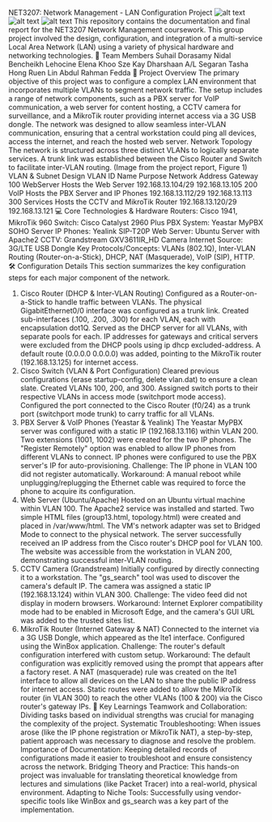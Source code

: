 NET3207: Network Management - LAN Configuration Project
![alt text](https://img.shields.io/badge/University-Sunway-blue.svg)
![alt text](https://img.shields.io/badge/Course-NET3207%20Network%20Management-green.svg)
![alt text](https://img.shields.io/badge/status-completed-brightgreen)
This repository contains the documentation and final report for the NET3207 Network Management coursework. This group project involved the design, configuration, and integration of a multi-service Local Area Network (LAN) using a variety of physical hardware and networking technologies.
👥 Team Members
Suhail Dorasamy
Nidal Bencheikh Lehocine
Elena Khoo Sze Kay
Dharshaan A/L Segaran
Tasha Hong Ruen Lin
Abdul Rahman Fedda
🚀 Project Overview
The primary objective of this project was to configure a complex LAN environment that incorporates multiple VLANs to segment network traffic. The setup includes a range of network components, such as a PBX server for VoIP communication, a web server for content hosting, a CCTV camera for surveillance, and a MikroTik router providing internet access via a 3G USB dongle.
The network was designed to allow seamless inter-VLAN communication, ensuring that a central workstation could ping all devices, access the internet, and reach the hosted web server.
Network Topology
The network is structured across three distinct VLANs to logically separate services. A trunk link was established between the Cisco Router and Switch to facilitate inter-VLAN routing.
(Image from the project report, Figure 1)
VLAN & Subnet Design
VLAN ID	Name	Purpose	Network Address	Gateway
100	WebServer	Hosts the Web Server	192.168.13.104/29	192.168.13.105
200	VoIP	Hosts the PBX Server and IP Phones	192.168.13.112/29	192.168.13.113
300	Services	Hosts the CCTV and MikroTik Router	192.168.13.120/29	192.168.13.121
💻 Core Technologies & Hardware
Routers: Cisco 1941, MikroTik 960
Switch: Cisco Catalyst 2960 Plus
PBX System: Yeastar MyPBX SOHO Server
IP Phones: Yealink SIP-T20P
Web Server: Ubuntu Server with Apache2
CCTV: Grandstream GXV3611IR_HD Camera
Internet Source: 3G/LTE USB Dongle
Key Protocols/Concepts: VLANs (802.1Q), Inter-VLAN Routing (Router-on-a-Stick), DHCP, NAT (Masquerade), VoIP (SIP), HTTP.
🛠️ Configuration Details
This section summarizes the key configuration steps for each major component of the network.
1. Cisco Router (DHCP & Inter-VLAN Routing)
Configured as a Router-on-a-Stick to handle traffic between VLANs.
The physical GigabitEthernet0/0 interface was configured as a trunk link.
Created sub-interfaces (.100, .200, .300) for each VLAN, each with encapsulation dot1Q.
Served as the DHCP server for all VLANs, with separate pools for each.
IP addresses for gateways and critical servers were excluded from the DHCP pools using ip dhcp excluded-address.
A default route (0.0.0.0 0.0.0.0) was added, pointing to the MikroTik router (192.168.13.125) for internet access.
2. Cisco Switch (VLAN & Port Configuration)
Cleared previous configurations (erase startup-config, delete vlan.dat) to ensure a clean slate.
Created VLANs 100, 200, and 300.
Assigned switch ports to their respective VLANs in access mode (switchport mode access).
Configured the port connected to the Cisco Router (f0/24) as a trunk port (switchport mode trunk) to carry traffic for all VLANs.
3. PBX Server & VoIP Phones (Yeastar & Yealink)
The Yeastar MyPBX server was configured with a static IP (192.168.13.116) within VLAN 200.
Two extensions (1001, 1002) were created for the two IP phones.
The "Register Remotely" option was enabled to allow IP phones from different VLANs to connect.
IP phones were configured to use the PBX server's IP for auto-provisioning.
Challenge: The IP phone in VLAN 100 did not register automatically. Workaround: A manual reboot while unplugging/replugging the Ethernet cable was required to force the phone to acquire its configuration.
4. Web Server (Ubuntu/Apache)
Hosted on an Ubuntu virtual machine within VLAN 100.
The Apache2 service was installed and started.
Two simple HTML files (group13.html, topology.html) were created and placed in /var/www/html.
The VM's network adapter was set to Bridged Mode to connect to the physical network.
The server successfully received an IP address from the Cisco router's DHCP pool for VLAN 100.
The website was accessible from the workstation in VLAN 200, demonstrating successful inter-VLAN routing.
5. CCTV Camera (Grandstream)
Initially configured by directly connecting it to a workstation.
The "gs_search" tool was used to discover the camera's default IP.
The camera was assigned a static IP (192.168.13.124) within VLAN 300.
Challenge: The video feed did not display in modern browsers. Workaround: Internet Explorer compatibility mode had to be enabled in Microsoft Edge, and the camera's GUI URL was added to the trusted sites list.
6. MikroTik Router (Internet Gateway & NAT)
Connected to the internet via a 3G USB Dongle, which appeared as the lte1 interface.
Configured using the WinBox application.
Challenge: The router's default configuration interfered with custom setup. Workaround: The default configuration was explicitly removed using the prompt that appears after a factory reset.
A NAT (masquerade) rule was created on the lte1 interface to allow all devices on the LAN to share the public IP address for internet access.
Static routes were added to allow the MikroTik router (in VLAN 300) to reach the other VLANs (100 & 200) via the Cisco router's gateway IPs.
🧠 Key Learnings
Teamwork and Collaboration: Dividing tasks based on individual strengths was crucial for managing the complexity of the project.
Systematic Troubleshooting: When issues arose (like the IP phone registration or MikroTik NAT), a step-by-step, patient approach was necessary to diagnose and resolve the problem.
Importance of Documentation: Keeping detailed records of configurations made it easier to troubleshoot and ensure consistency across the network.
Bridging Theory and Practice: This hands-on project was invaluable for translating theoretical knowledge from lectures and simulations (like Packet Tracer) into a real-world, physical environment.
Adapting to Niche Tools: Successfully using vendor-specific tools like WinBox and gs_search was a key part of the implementation.
